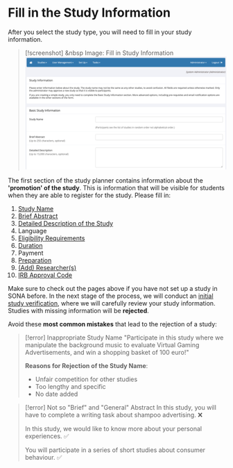 
# Fill in the Study Information

After you select the study type, you will need to fill in your study information.

>[!screenshot] <i class="fa-solid fa-camera"></i> &nbsp Image: Fill in Study Information
><img src="/static/images/fill_study_info.png" alt="Add New Study" class="responsive-image">

The first section of the study planner contains information about the **'promotion' of the study**. This is information that will be visible for students when they are able to register for the study. Please fill in:

1. [Study Name](study-name)
2. [Brief Abstract](brief-abstract)
3. [Detailed Description of the Study](detailed-description)
4. Language
5. [Eligibility Requirements](eligibility-requirements)
6. [Duration](duration)
7. Payment
8. [Preparation](preparation)
9. [(Add) Researcher(s)](add-researchers)
10. [IRB Approval Code](ethical-approval)

Make sure to check out the pages above if you have not set up a study in SONA before. In the next stage of the process, we will conduct an [initial study verification](initial-study-verification), where we will carefully review your study information. Studies with missing information will be **rejected**. 

Avoid these **most common mistakes** that lead to the rejection of a study:

>[!error] Inappropriate Study Name
>"Participate in this study where we manipulate the background music to evaluate Virtual Gaming Advertisements, and win a shopping basket of 100 euro!"
>
>**Reasons for Rejection of the Study Name**:
>- Unfair competition for other studies
>- Too lengthy and specific 
>- No date added

>[!error] Not so "Brief" and "General" Abstract
>In this study, you will have to complete a writing task about shampoo advertising. ❌
>
>In this study, we would like to know more about your personal experiences. ✅
>
>You will participate in a series of short studies about consumer behaviour. ✅

